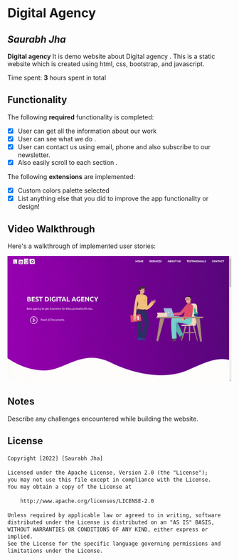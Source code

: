 # Digital Agency

## *Saurabh Jha*

**Digital agency** It is demo website about Digital agency . This is a static website which is created using html, css, bootstrap, and javascript.

Time spent: **3** hours spent in total

## Functionality

The following **required** functionality is completed:

* [x] User can get all the information about our work
* [x] User can see what we do .
* [x] User can contact us using email, phone and also subscribe to our newsletter.
* [x] Also easily scroll to each section .

The following **extensions** are implemented:

* [x] Custom colors palette selected
* [x] List anything else that you did to improve the app functionality or design!

## Video Walkthrough

Here's a walkthrough of implemented user stories:

![](https://github.com/dylan1699/Digital-Agency/blob/main/ezgif.com-gif-maker.gif)



## Notes

Describe any challenges encountered while building the website.

## License

    Copyright [2022] [Saurabh Jha]

    Licensed under the Apache License, Version 2.0 (the "License");
    you may not use this file except in compliance with the License.
    You may obtain a copy of the License at

        http://www.apache.org/licenses/LICENSE-2.0

    Unless required by applicable law or agreed to in writing, software
    distributed under the License is distributed on an "AS IS" BASIS,
    WITHOUT WARRANTIES OR CONDITIONS OF ANY KIND, either express or implied.
    See the License for the specific language governing permissions and
    limitations under the License.
